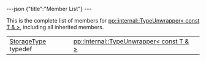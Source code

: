 ---json {"title":"Member List"} ---

This is the complete list of members for <a href="/docs/native-client/pepper_stable/cpp/structpp_1_1internal_1_1_type_unwrapper_3_01const_01_t_01_6_01_4/" class="el">pp::internal::TypeUnwrapper&lt; const T &amp; &gt;</a>, including all inherited members.

<table><tbody><tr class="odd"><td><a href="/docs/native-client/pepper_stable/cpp/structpp_1_1internal_1_1_type_unwrapper_3_01const_01_t_01_6_01_4#a355ba0f4966cc7d09de85a5e94cf80bc" class="el">StorageType</a> typedef</td><td><a href="/docs/native-client/pepper_stable/cpp/structpp_1_1internal_1_1_type_unwrapper_3_01const_01_t_01_6_01_4/" class="el">pp::internal::TypeUnwrapper&lt; const T &amp; &gt;</a></td><td></td></tr></tbody></table>
